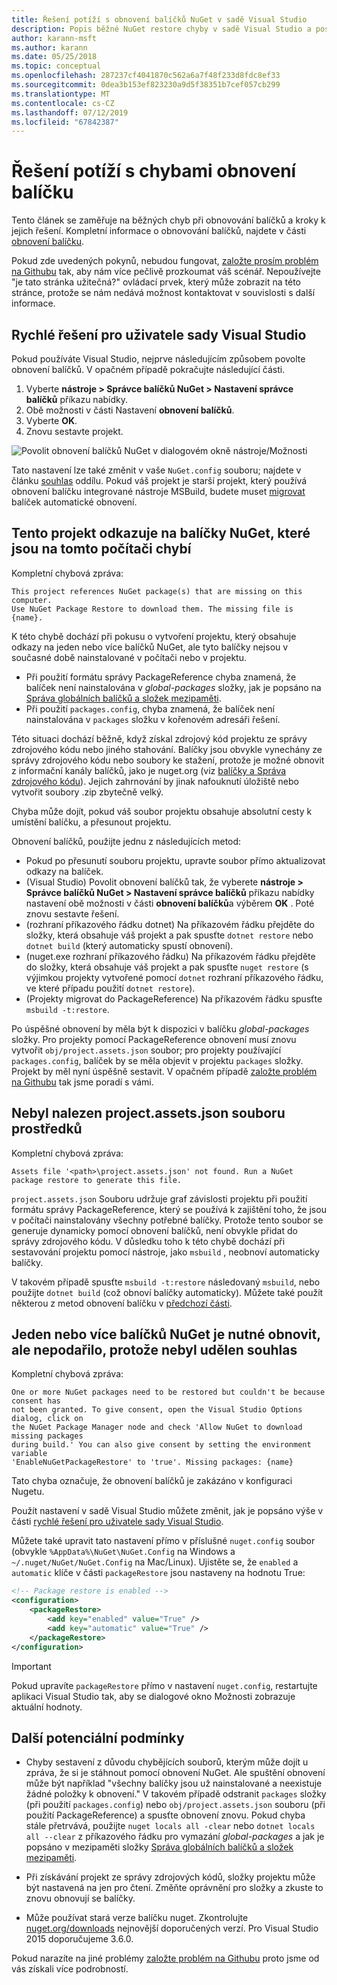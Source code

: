```yaml
---
title: Řešení potíží s obnovení balíčků NuGet v sadě Visual Studio
description: Popis běžné NuGet restore chyby v sadě Visual Studio a postupy jejich řešení.
author: karann-msft
ms.author: karann
ms.date: 05/25/2018
ms.topic: conceptual
ms.openlocfilehash: 287237cf4041870c562a6a7f48f233d8fdc8ef33
ms.sourcegitcommit: 0dea3b153ef823230a9d5f38351b7cef057cb299
ms.translationtype: MT
ms.contentlocale: cs-CZ
ms.lasthandoff: 07/12/2019
ms.locfileid: "67842387"
---
```

# <a name="troubleshooting-package-restore-errors"></a>Řešení potíží s chybami obnovení balíčku

Tento článek se zaměřuje na běžných chyb při obnovování balíčků a kroky k jejich řešení. Kompletní informace o obnovování balíčků, najdete v části [obnovení balíčku](../consume-packages/package-restore.md#enable-and-disable-package-restore-visual-studio).

Pokud zde uvedených pokynů, nebudou fungovat, [založte prosím problém na Githubu](https://github.com/NuGet/docs.microsoft.com-nuget/issues) tak, aby nám více pečlivě prozkoumat váš scénář. Nepoužívejte "je tato stránka užitečná?" ovládací prvek, který může zobrazit na této stránce, protože se nám nedává možnost kontaktovat v souvislosti s další informace.

## <a name="quick-solution-for-visual-studio-users"></a>Rychlé řešení pro uživatele sady Visual Studio

Pokud používáte Visual Studio, nejprve následujícím způsobem povolte obnovení balíčků. V opačném případě pokračujte následující části.

1. Vyberte **nástroje > Správce balíčků NuGet > Nastavení správce balíčků** příkazu nabídky.
1. Obě možnosti v části Nastavení **obnovení balíčků**.
1. Vyberte **OK**.
1. Znovu sestavte projekt.

![Povolit obnovení balíčků NuGet v dialogovém okně nástroje/Možnosti](../consume-packages/media/restore-01-autorestoreoptions.png)

Tato nastavení lze také změnit v vaše `NuGet.config` souboru; najdete v článku [souhlas](#consent) oddílu. Pokud váš projekt je starší projekt, který používá obnovení balíčku integrované nástroje MSBuild, budete muset [migrovat](package-restore.md#migrate-to-automatic-package-restore-visual-studio) balíček automatické obnovení.

<a name="missing"></a>

## <a name="this-project-references-nuget-packages-that-are-missing-on-this-computer"></a>Tento projekt odkazuje na balíčky NuGet, které jsou na tomto počítači chybí

Kompletní chybová zpráva:

```output
This project references NuGet package(s) that are missing on this computer.
Use NuGet Package Restore to download them. The missing file is {name}.
```

K této chybě dochází při pokusu o vytvoření projektu, který obsahuje odkazy na jeden nebo více balíčků NuGet, ale tyto balíčky nejsou v současné době nainstalované v počítači nebo v projektu.

- Při použití formátu správy PackageReference chyba znamená, že balíček není nainstalována v *global-packages* složky, jak je popsáno na [Správa globálních balíčků a složek mezipaměti](managing-the-global-packages-and-cache-folders.md).
- Při použití `packages.config`, chyba znamená, že balíček není nainstalována v `packages` složku v kořenovém adresáři řešení.

Této situaci dochází běžně, když získal zdrojový kód projektu ze správy zdrojového kódu nebo jiného stahování. Balíčky jsou obvykle vynechány ze správy zdrojového kódu nebo soubory ke stažení, protože je možné obnovit z informační kanály balíčků, jako je nuget.org (viz [balíčky a Správa zdrojového kódu](Packages-and-Source-Control.md)). Jejich zahrnování by jinak nafouknutí úložiště nebo vytvořit soubory .zip zbytečně velký.

Chyba může dojít, pokud váš soubor projektu obsahuje absolutní cesty k umístění balíčku, a přesunout projektu.

Obnovení balíčků, použijte jednu z následujících metod:

- Pokud po přesunutí souboru projektu, upravte soubor přímo aktualizovat odkazy na balíček.
- (Visual Studio) Povolit obnovení balíčků tak, že vyberete **nástroje > Správce balíčků NuGet > Nastavení správce balíčků** příkazu nabídky nastavení obě možnosti v části **obnovení balíčků**a výběrem **OK** . Poté znovu sestavte řešení.
- (rozhraní příkazového řádku dotnet) Na příkazovém řádku přejděte do složky, která obsahuje váš projekt a pak spusťte `dotnet restore` nebo `dotnet build` (který automaticky spustí obnovení).
- (nuget.exe rozhraní příkazového řádku) Na příkazovém řádku přejděte do složky, která obsahuje váš projekt a pak spusťte `nuget restore` (s výjimkou projekty vytvořené pomocí `dotnet` rozhraní příkazového řádku, ve které případu použití `dotnet restore`).
- (Projekty migrovat do PackageReference) Na příkazovém řádku spusťte `msbuild -t:restore`.

Po úspěšné obnovení by měla být k dispozici v balíčku *global-packages* složky. Pro projekty pomocí PackageReference obnovení musí znovu vytvořit `obj/project.assets.json` soubor; pro projekty používající `packages.config`, balíček by se měla objevit v projektu `packages` složky. Projekt by měl nyní úspěšně sestavit. V opačném případě [založte problém na Githubu](https://github.com/NuGet/docs.microsoft.com-nuget/issues) tak jsme poradí s vámi.

<a name="assets"></a>

## <a name="assets-file-projectassetsjson-not-found"></a>Nebyl nalezen project.assets.json souboru prostředků

Kompletní chybová zpráva:

```output
Assets file '<path>\project.assets.json' not found. Run a NuGet package restore to generate this file.
```

`project.assets.json` Souboru udržuje graf závislosti projektu při použití formátu správy PackageReference, který se používá k zajištění toho, že jsou v počítači nainstalovány všechny potřebné balíčky. Protože tento soubor se generuje dynamicky pomocí obnovení balíčků, není obvykle přidat do správy zdrojového kódu. V důsledku toho k této chybě dochází při sestavování projektu pomocí nástroje, jako `msbuild` , neobnoví automaticky balíčky.

V takovém případě spusťte `msbuild -t:restore` následovaný `msbuild`, nebo použijte `dotnet build` (což obnoví balíčky automaticky). Můžete také použít některou z metod obnovení balíčku v [předchozí části](#missing).

<a name="consent"></a>

## <a name="one-or-more-nuget-packages-need-to-be-restored-but-couldnt-be-because-consent-has-not-been-granted"></a>Jeden nebo více balíčků NuGet je nutné obnovit, ale nepodařilo, protože nebyl udělen souhlas

Kompletní chybová zpráva:

```output
One or more NuGet packages need to be restored but couldn't be because consent has
not been granted. To give consent, open the Visual Studio Options dialog, click on
the NuGet Package Manager node and check 'Allow NuGet to download missing packages
during build.' You can also give consent by setting the environment variable
'EnableNuGetPackageRestore' to 'true'. Missing packages: {name}
```

Tato chyba označuje, že obnovení balíčků je zakázáno v konfiguraci Nugetu.

Použít nastavení v sadě Visual Studio můžete změnit, jak je popsáno výše v části [rychlé řešení pro uživatele sady Visual Studio](#quick-solution-for-visual-studio-users).

Můžete také upravit tato nastavení přímo v příslušné `nuget.config` soubor (obvykle `%AppData%\NuGet\NuGet.Config` na Windows a `~/.nuget/NuGet/NuGet.Config` na Mac/Linux). Ujistěte se, že `enabled` a `automatic` klíče v části `packageRestore` jsou nastaveny na hodnotu True:

```xml
<!-- Package restore is enabled -->
<configuration>
    <packageRestore>
        <add key="enabled" value="True" />
        <add key="automatic" value="True" />
    </packageRestore>
</configuration>
```

> [!Important]
> Pokud upravíte `packageRestore` přímo v nastavení `nuget.config`, restartujte aplikaci Visual Studio tak, aby se dialogové okno Možnosti zobrazuje aktuální hodnoty.

## <a name="other-potential-conditions"></a>Další potenciální podmínky

- Chyby sestavení z důvodu chybějících souborů, kterým může dojít u zpráva, že si je stáhnout pomocí obnovení NuGet. Ale spuštění obnovení může být například "všechny balíčky jsou už nainstalované a neexistuje žádné položky k obnovení." V takovém případě odstranit `packages` složky (při použití `packages.config`) nebo `obj/project.assets.json` souboru (při použití PackageReference) a spusťte obnovení znovu. Pokud chyba stále přetrvává, použijte `nuget locals all -clear` nebo `dotnet locals all --clear` z příkazového řádku pro vymazání *global-packages* a jak je popsáno v mezipaměti složky [Správa globálních balíčků a složek mezipaměti](managing-the-global-packages-and-cache-folders.md).

- Při získávání projekt ze správy zdrojových kódů, složky projektu může být nastavená na jen pro čtení. Změňte oprávnění pro složky a zkuste to znovu obnovují se balíčky.

- Může používat stará verze balíčku nuget. Zkontrolujte [nuget.org/downloads](https://www.nuget.org/downloads) nejnovější doporučených verzí. Pro Visual Studio 2015 doporučujeme 3.6.0.

Pokud narazíte na jiné problémy [založte problém na Githubu](https://github.com/NuGet/docs.microsoft.com-nuget/issues) proto jsme od vás získali více podrobností.

